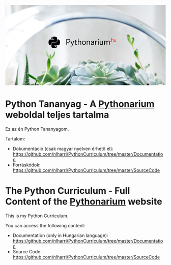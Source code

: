 ![Pythonarium](PythonariumLogo.png)

# Python Tananyag - A [Pythonarium](https://medium.com/pythonarium) weboldal teljes tartalma
Ez az én Python Tananyagom.

Tartalom:
<!--
- Dokumentáció (angolul és magyarul): https://github.com/nlharri/PythonCurriculum/tree/master/Documentation
-->
- Dokumentáció (csak magyar nyelven érhető el): https://github.com/nlharri/PythonCurriculum/tree/master/Documentation
- Forráskódok: https://github.com/nlharri/PythonCurriculum/tree/master/SourceCode

# The Python Curriculum - Full Content of the [Pythonarium](https://medium.com/pythonarium) website
This is my Python Curriculum.

You can access the following content:
<!--
- Documentation (in English and Hungarian languages): https://github.com/nlharri/PythonCurriculum/tree/master/Documentation
-->
- Documentation (only in Hungarian language): https://github.com/nlharri/PythonCurriculum/tree/master/Documentation
- Source Code: https://github.com/nlharri/PythonCurriculum/tree/master/SourceCode

